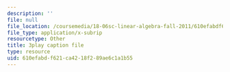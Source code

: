 ```yaml
---
description: ''
file: null
file_location: /coursemedia/18-06sc-linear-algebra-fall-2011/610efabdf621ca4218f289ae6c1a1b55_13r9QY6cmjc.srt
file_type: application/x-subrip
resourcetype: Other
title: 3play caption file
type: resource
uid: 610efabd-f621-ca42-18f2-89ae6c1a1b55
---
```

